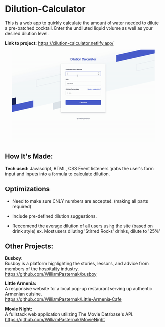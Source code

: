 # Dilution-Calculator
This is a web app to quickly calculate the amount of water needed to dilute a pre-batched cocktail. Enter the undiluted liquid volume as well as your desired dilution level.

**Link to project:** https://dilution-calculator.netlify.app/

<p align="center">
  <img width="460" height="300" src="https://github.com/WilliamPasternak/Dilution-Calculator/blob/main/Dilution.gif">
</p>

## How It's Made:

**Tech used:** Javascript, HTML, CSS
Event listeners grabs the user's form input and inputs into a formula to calculate dilution. 

## Optimizations
- Need to make sure ONLY numbers are accepted. (making all parts required)

- Include pre-defined dilution suggestions.

- Reccomend the average dilution of all users using the site (based on drink style)
ex. Most users diluting 'Stirred Rocks' drinks, dilute to '25%'
 
## Other Projects:
**Busboy:**  
Busboy is a platform highlighting the stories, lessons, and advice from members of the hospitality industry.
https://github.com/WilliamPasternak/busboy

**Little Armenia:**  
A responsive website for a local pop-up restaurant serving up authentic Armenian cuisine.  
https://github.com/WilliamPasternak/Little-Armenia-Cafe

**Movie Night:**  
A fullstack web application utilizing The Movie Database's API. 
https://github.com/WilliamPasternak/MovieNight
